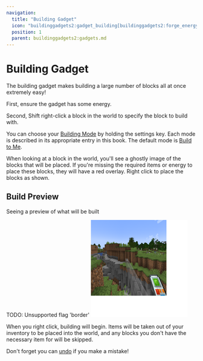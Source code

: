 ```yaml
---
navigation:
  title: "Building Gadget"
  icon: "buildinggadgets2:gadget_building[buildinggadgets2:forge_energy=500000]"
  position: 1
  parent: buildinggadgets2:gadgets.md
---
```


# Building Gadget

The building gadget makes building a large number of blocks all at once extremely easy! 

First, ensure the gadget has some energy. 

Second, Shift right-click a block in the world to specify the block to build with.

You can choose your [Building Mode](./modes.md) by holding the settings key. Each mode is described in its appropriate entry in this book. The default mode is [Build to Me](./mode_build_to_me.md). 

When looking at a block in the world, you'll see a ghostly image of the blocks that will be placed.  If you're missing the required items or energy to place these blocks, they will have a red overlay. Right click to place the blocks as shown.

## Build Preview

Seeing a preview of what will be built

TODO: Unsupported flag 'border'
![](ghost_render.png)

When you right click, building will begin. Items will be taken out of your inventory to be placed into the world, and any blocks you don't have the necessary item for will be skipped. 

Don't forget you can [undo](./undo.md) if you make a mistake!

